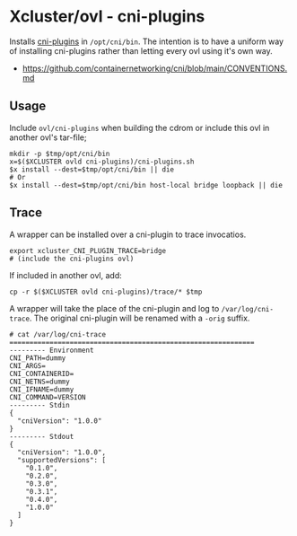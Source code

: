 # Xcluster/ovl - cni-plugins

Installs [cni-plugins](https://github.com/containernetworking/plugins)
in `/opt/cni/bin`. The intention is to have a uniform way of installing
cni-plugins rather than letting every ovl using it's own way.

* https://github.com/containernetworking/cni/blob/main/CONVENTIONS.md

## Usage

Include `ovl/cni-plugins` when building the cdrom or include this ovl
in another ovl's tar-file;

```
mkdir -p $tmp/opt/cni/bin
x=$($XCLUSTER ovld cni-plugins)/cni-plugins.sh
$x install --dest=$tmp/opt/cni/bin || die
# Or
$x install --dest=$tmp/opt/cni/bin host-local bridge loopback || die
```

## Trace

A wrapper can be installed over a cni-plugin to trace invocatios.

```
export xcluster_CNI_PLUGIN_TRACE=bridge
# (include the cni-plugins ovl)
```
If included in another ovl, add:
```
cp -r $($XCLUSTER ovld cni-plugins)/trace/* $tmp
```

A wrapper will take the place of the cni-plugin and log to
`/var/log/cni-trace`. The original cni-plugin will be renamed with a
`-orig` suffix.

```
# cat /var/log/cni-trace 
=============================================================
--------- Environment
CNI_PATH=dummy
CNI_ARGS=
CNI_CONTAINERID=
CNI_NETNS=dummy
CNI_IFNAME=dummy
CNI_COMMAND=VERSION
--------- Stdin
{
  "cniVersion": "1.0.0"
}
--------- Stdout
{
  "cniVersion": "1.0.0",
  "supportedVersions": [
    "0.1.0",
    "0.2.0",
    "0.3.0",
    "0.3.1",
    "0.4.0",
    "1.0.0"
  ]
}
```

